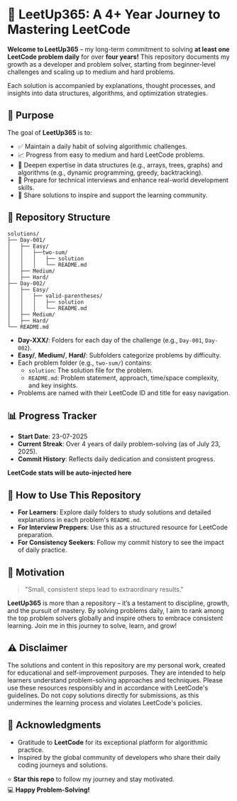 # 🌟 LeetUp365: A 4+ Year Journey to Mastering LeetCode

**Welcome to LeetUp365** – my long-term commitment to solving **at least one LeetCode problem daily** for over **four years!**
This repository documents my growth as a developer and problem solver, starting from beginner-level challenges and scaling up to medium and hard problems.

Each solution is accompanied by explanations, thought processes, and insights into data structures, algorithms, and optimization strategies.

## 🎯 Purpose

The goal of **LeetUp365** is to:

- ✅ Maintain a daily habit of solving algorithmic challenges.
- 📈 Progress from easy to medium and hard LeetCode problems.
- 🧠 Deepen expertise in data structures (e.g., arrays, trees, graphs) and algorithms (e.g., dynamic programming, greedy, backtracking).
- 💼 Prepare for technical interviews and enhance real-world development skills.
- 🤝 Share solutions to inspire and support the learning community.

## 📁 Repository Structure

```
solutions/
├── Day-001/
│   ├── Easy/
│   │   ├──two-sum/
│   │   │   ├── solution
│   │   │   └── README.md
│   ├── Medium/
│   ├── Hard/
├── Day-002/
│   ├── Easy/
│   │   ├── valid-parentheses/
│   │   │   ├── solution
│   │   │   └── README.md
│   ├── Medium/
│   ├── Hard/
└── README.md
```

- **Day-XXX/**: Folders for each day of the challenge (e.g., `Day-001`, `Day-002`).
- **Easy/**, **Medium/**, **Hard/**: Subfolders categorize problems by difficulty.
- Each problem folder (e.g., `two-sum/`) contains:
  - `solution`: The solution file for the problem.
  - `README.md`: Problem statement, approach, time/space complexity, and key insights.
- Problems are named with their LeetCode ID and title for easy navigation.

## 📊 Progress Tracker

- **Start Date**: 23-07-2025
- **Current Streak**: Over 4 years of daily 
problem-solving (as of July 23, 2025).
- **Commit History**: Reflects daily dedication and consistent progress.
<!-- LEETCODE_STATS_START -->
  **LeetCode stats will be auto-injected here**
<!-- LEETCODE_STATS_END -->



## 🚀 How to Use This Repository

- **For Learners**: Explore daily folders to study solutions and detailed explanations in each problem's `README.md`.
- **For Interview Preppers**: Use this as a structured resource for LeetCode preparation.
- **For Consistency Seekers**: Follow my commit history to see the impact of daily practice.

## 💬 Motivation

> "Small, consistent steps lead to extraordinary results."

**LeetUp365** is more than a repository – it’s a testament to discipline, growth, and the pursuit of mastery. By solving problems daily, I aim to rank among the top problem solvers globally and inspire others to embrace consistent learning. Join me in this journey to solve, learn, and grow!

## ⚠️ Disclaimer

The solutions and content in this repository are my personal work, created for educational and self-improvement purposes. They are intended to help learners understand problem-solving approaches and techniques. Please use these resources responsibly and in accordance with LeetCode's guidelines. Do not copy solutions directly for submissions, as this undermines the learning process and violates LeetCode's policies.

## 🙏 Acknowledgments

- Gratitude to **LeetCode** for its exceptional platform for algorithmic practice.
- Inspired by the global community of developers who share their daily coding journeys and solutions.

⭐️ **Star this repo** to follow my journey and stay motivated.\
💻 **Happy Problem-Solving!**
